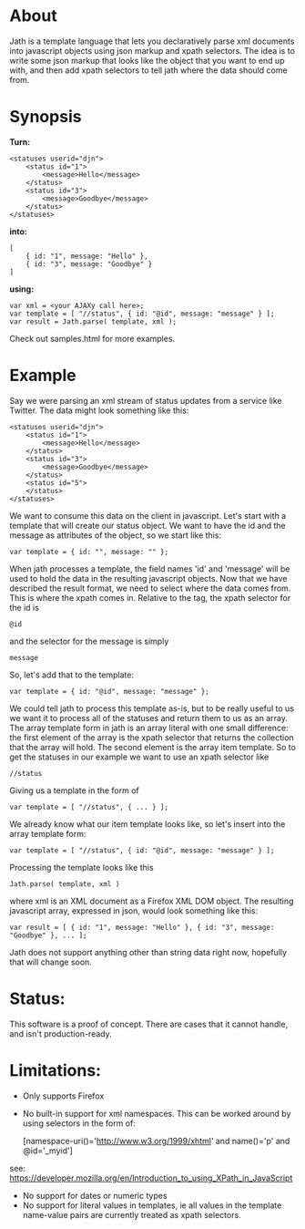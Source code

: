 # About
Jath is a template language that lets you declaratively parse xml documents into
javascript objects using json markup and xpath selectors. The idea is to write
some json markup that looks like the object that you want to end up with, and then
add xpath selectors to tell jath where the data should come from.

# Synopsis

**Turn:**

	<statuses userid="djn">
		<status id="1">
			<message>Hello</message>
		</status>
		<status id="3">
			<message>Goodbye</message>
		</status>
	</statuses>

**into:**

	[ 
		{ id: "1", message: "Hello" }, 
		{ id: "3", message: "Goodbye" } 
	]

**using:**

	var xml = <your AJAXy call here>;
	var template = [ "//status", { id: "@id", message: "message" } ];
	var result = Jath.parse( template, xml );

Check out samples.html for more examples.

# Example
Say we were parsing an xml stream of status updates from a service
like Twitter. The data might look something like this:

	<statuses userid="djn">
		<status id="1">
			<message>Hello</message>
		</status>
		<status id="3">
			<message>Goodbye</message>
		</status>
		<status id="5">
		</status>
	</statuses>

We want to consume this data on the client in javascript. Let's start with
a template that will create our status object. We want to have the id and the
message as attributes of the object, so we start like this:

	var template = { id: "", message: "" };

When jath processes a template, the field names 'id' and 'message' will be used
to hold the data in the resulting javascript objects. Now that we have described
the result format, we need to select where the data comes from. This is where the
xpath comes in. Relative to the <status> tag, the xpath selector for the id is 

	@id

and the selector for the message is simply

	message

So, let's add that to the template:

	var template = { id: "@id", message: "message" };

We could tell jath to process this template as-is, but to be really useful to us
we want it to process all of the statuses and return them to us as an array. The
array template form in jath is an array literal with one small difference: the 
first element of the array is the xpath selector that returns the collection that
the array will hold. The second element is the array item template. So to get
the statuses in our example we want to use an xpath selector like 

`//status`

Giving us a template in the form of 

	var template = [ "//status", { ... } ];

We already know what our item template looks like, so let's insert into the array
template form:

	var template = [ "//status", { id: "@id", message: "message" } ];

Processing the template looks like this

	Jath.parse( template, xml )

where xml is an XML document as a Firefox XML DOM object. The resulting javascript
array, expressed in json, would look something like this:

	var result = [ { id: "1", message: "Hello" }, { id: "3", message: "Goodbye" }, ... ];

Jath does not support anything other than string data right now, hopefully
that will change soon.

# Status:
This software is a proof of concept. There are cases that it cannot handle,
and isn't production-ready.

# Limitations:
- Only supports Firefox
- No built-in support for xml namespaces. This can be worked around by using selectors
in the form of:

	[namespace-uri()='http://www.w3.org/1999/xhtml' and name()='p' and @id='_myid']

see: https://developer.mozilla.org/en/Introduction_to_using_XPath_in_JavaScript

- No support for dates or numeric types
- No support for literal values in templates, ie all values in the template 
name-value pairs are currently treated as xpath selectors.